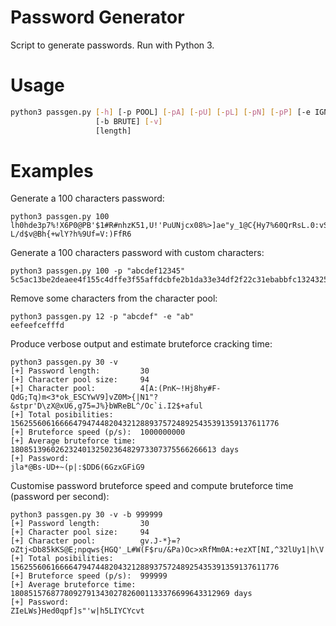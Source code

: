 # Password Generator
Script to generate passwords. Run with Python 3. 

# Usage
```bash
python3 passgen.py [-h] [-p POOL] [-pA] [-pU] [-pL] [-pN] [-pP] [-e IGN]
                   [-b BRUTE] [-v]
                   [length]
```

# Examples
Generate a 100 characters password: 
```
python3 passgen.py 100
lh0hde3p7%!X6P0@PB'$1#R#nhzK51,U!'PuUNjcx08%>]ae"y_1@C{Hy7%60QrRsL.0:vSw-L/d$v@Bh{+wlY?h%9Uf=V:)FfR6
```
Generate a 100 characters password with custom characters: 
```
python3 passgen.py 100 -p "abcdef12345"
5c5ac13be2deaee4f155c4dffe3f55affdcbfe2b1da33e34df2f22c31ebabbfc1324325bc12a4f5ae52b11f2ec15f1bd31f1
```
Remove some characters from the character pool:
```
python3 passgen.py 12 -p "abcdef" -e "ab"
eefeefcefffd
```
Produce verbose output and estimate bruteforce cracking time: 
```
python3 passgen.py 30 -v
[+] Password length:         30
[+] Character pool size:     94
[+] Character pool:          4[A:(PnK~!Hj8hy#F-QdG;Tq)m<3*ok_ESCYwV9]vZ0M>{|N1"?&stpr'D\zX@xU6,g75=J%}bWReBL^/Oc`i.I2$+aful
[+] Total posibilities:      156255606166664794744820432128893757248925435391359137611776
[+] Bruteforce speed (p/s):  1000000000
[+] Average bruteforce time: 1808513960262324013250236482973307375566266613 days
[+] Password:
jla*@Bs-UD+~(p|:$DD6(6GzxGFiG9
```
Customise password bruteforce speed and compute bruteforce time 
(password per second):
```
python3 passgen.py 30 -v -b 999999
[+] Password length:         30
[+] Character pool size:     94
[+] Character pool:          gv.J-*}=?oZtj<Db85kKS@E;npqws{HGQ'_L#W(F$ru/&Pa)Oc>xRfMm0A:+ezXT[NI,^32lUy1|h\V!]7"%9`diY4~6BC
[+] Total posibilities:      156255606166664794744820432128893757248925435391359137611776
[+] Bruteforce speed (p/s):  999999
[+] Average bruteforce time: 1808515768778092791343027826001133376699643312969 days
[+] Password:
ZIeLWs}Hed0qpf]s"'w|h5LIYCYcvt
```

